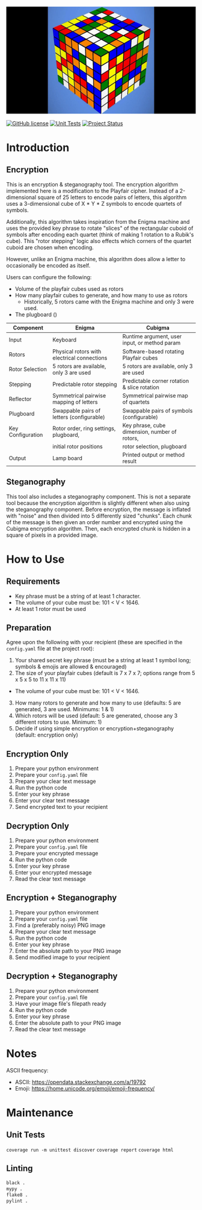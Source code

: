 ![Logo](assets/scrambled_cube.jpg)

<!--- BADGES: START --->

[![GitHub license](https://img.shields.io/badge/License-AGPLv3-blue.svg)][#license-gh-package]
[![Unit Tests](https://github.com/themarkrogers/cubigma/actions/workflows/python-app.yml/badge.svg)](https://github.com/themarkrogers/cubigma/actions/workflows/python-app.yml)
[![Project Status](http://opensource.box.com/badges/active.svg)](http://opensource.box.com/badges)
<!-- [![PyPI - Python Version](https://img.shields.io/pypi/pyversions/cubigma)][#pypi-package] -->
<!-- [![PyPI](https://img.shields.io/pypi/v/cubigma)][#pypi-package] -->

[#license-gh-package]: https://www.gnu.org/licenses/agpl-3.0.en.html#license-text
<!-- [#pypi-package]: https://pypi.org/project/cubigma/ -->

<!--- BADGES: END --->

# Introduction

## Encryption

This is an encryption & steganography tool. The encryption algorithm implemented here is a modification to the Playfair 
cipher. Instead of a 2-dimensional square of 25 letters to encode pairs of letters, this algorithm uses a 3-dimensional 
cube of X * Y * Z symbols to encode quartets of symbols. 

Additionally, this algorithm takes inspiration from the Enigma machine and uses the provided key phrase to rotate 
"slices" of the rectangular cuboid of symbols after encoding each quartet (think of making 1 rotation to a Rubik's 
cube). This "rotor stepping" logic also effects which corners of the quartet cuboid are chosen when encoding. 

However, unlike an Enigma machine, this algorithm does allow a letter to occasionally be encoded as itself.

Users can configure the following:
* Volume of the playfair cubes used as rotors
* How many playfair cubes to generate, and how many to use as rotors
  * Historically, 5 rotors came with the Enigma machine and only 3 were used.
* The plugboard ()

| Component         | Enigma                                      | Cubigma                                        |
|-------------------|---------------------------------------------|------------------------------------------------|
| Input             | Keyboard                                    | Runtime argument, user input, or method param  |
| Rotors            | Physical rotors with electrical connections | Software-based rotating Playfair cubes         |
| Rotor Selection   | 5 rotors are available, only 3 are used     | 5 rotors are available, only 3 are used        |
| Stepping          | Predictable rotor stepping                  | Predictable corner rotation & slice rotation   |
| Reflector         | Symmetrical pairwise mapping of letters     | Symmetrical pairwise map of quartets           |
| Plugboard         | Swappable pairs of letters (configurable)   | Swappable pairs of symbols (configurable)      |
| Key Configuration | Rotor order, ring settings, plugboard,      | Key phrase, cube dimension, number of rotors,  |
|                   | initial rotor positions                     | rotor selection, plugboard                     |
| Output            | Lamp board                                  | Printed output or method result                |

## Steganography

This tool also includes a steganography component. This is not a separate tool because the encryption algorithm is 
slightly different when also using the steganography component. Before encryption, the message is inflated with "noise" 
and then divided into 5 differently sized "chunks". Each chunk of the message is then given an order number and 
encrypted using the Cubigma encryption algorithm. Then, each encrypted chunk is hidden in a square of pixels in a 
provided image.  

# How to Use

## Requirements
* Key phrase must be a string of at least 1 character.
* The volume of your cube must be: 101 < V < 1646.
* At least 1 rotor must be used

## Preparation
Agree upon the following with your recipient (these are specified in the `config.yaml` file at the project root):
1. Your shared secret key phrase (must be a string at least 1 symbol long; symbols & emojis are allowed & encouraged)
2. The size of your playfair cubes (default is 7 x 7 x 7; options range from 5 x 5 x 5 to 11 x 11 x 11)
  * The volume of your cube must be: 101 < V < 1646.  
3. How many rotors to generate and how many to use (defaults: 5 are generated, 3 are used. Minimums: 1 & 1)
4. Which rotors will be used (default: 5 are generated, choose any 3 different rotors to use. Minimum: 1)
5. Decide if using simple encryption or encryption+steganography (default: encryption only)

## Encryption Only
1. Prepare your python environment
2. Prepare your `config.yaml` file
3. Prepare your clear text message
4. Run the python code
6. Enter your key phrase
7. Enter your clear text message
8. Send encrypted text to your recipient

## Decryption Only
1. Prepare your python environment
2. Prepare your `config.yaml` file
3. Prepare your encrypted message
4. Run the python code
5. Enter your key phrase
6. Enter your encrypted message
7. Read the clear text message

## Encryption + Steganography
1. Prepare your python environment
2. Prepare your `config.yaml` file
3. Find a (preferably noisy) PNG image
4. Prepare your clear text message
5. Run the python code
6. Enter your key phrase
7. Enter the absolute path to your PNG image
8. Send modified image to your recipient

## Decryption + Steganography
1. Prepare your python environment
2. Prepare your `config.yaml` file
4. Have your image file's filepath ready
5. Run the python code
6. Enter your key phrase
7. Enter the absolute path to your PNG image
8. Read the clear text message


# Notes

ASCII frequency:
* ASCII: https://opendata.stackexchange.com/a/19792
* Emoji: https://home.unicode.org/emoji/emoji-frequency/

# Maintenance

## Unit Tests

`coverage run -m unittest discover`
`coverage report`
`coverage html`

## Linting

```
black .
mypy .
flake8 .
pylint .
```
